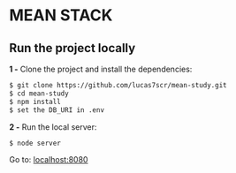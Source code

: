 # MEAN STACK
## Run the project locally

**1 -** Clone the project and install the dependencies:

```sh
$ git clone https://github.com/lucas7scr/mean-study.git
$ cd mean-study
$ npm install
$ set the DB_URI in .env
```
**2 -** Run the local server:

```sh
$ node server
```

Go to: [localhost:8080](http://localhost:8080/)
